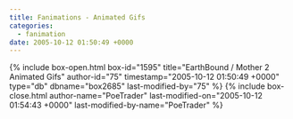 ```yaml
---
title: Fanimations - Animated Gifs
categories:
  - fanimation
date: 2005-10-12 01:50:49 +0000
---
```

{% include box-open.html box-id="1595" title="EarthBound / Mother 2 Animated Gifs" author-id="75" timestamp="2005-10-12 01:50:49 +0000" type="db" dbname="box2685" last-modified-by="75" %}
<navigator group="Animated GIF" /><displaytor mode="thumbnail" />
{% include box-close.html author-name="PoeTrader" last-modified-on="2005-10-12 01:54:43 +0000" last-modified-by-name="PoeTrader" %}
